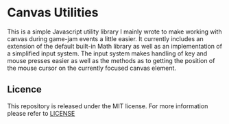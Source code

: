 # Canvas Utilities #

This is a simple Javascript utility library I mainly wrote to make working with canvas during game-jam events a little easier. It currently includes an extension of the default built-in Math library as well as an implementation of a simplified input system. The input system makes handling of key and mouse presses easier as well as the methods as to getting the position of the mouse cursor on the currently focused canvas element.

## Licence ##

This repository is released under the MIT license. For more information please refer to [LICENSE](https://github.com/Catlinman/canvasutilities/blob/master/LICENSE)